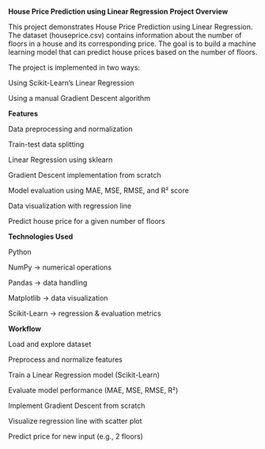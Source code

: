 **House Price Prediction using Linear Regression**
**Project Overview**

This project demonstrates House Price Prediction using Linear Regression. The dataset (houseprice.csv) contains information about the number of floors in a house and its corresponding price. The goal is to build a machine learning model that can predict house prices based on the number of floors.

The project is implemented in two ways:

Using Scikit-Learn’s Linear Regression

Using a manual Gradient Descent algorithm

**Features**

Data preprocessing and normalization

Train-test data splitting

Linear Regression using sklearn

Gradient Descent implementation from scratch

Model evaluation using MAE, MSE, RMSE, and R² score

Data visualization with regression line

Predict house price for a given number of floors

**Technologies Used**

Python

NumPy → numerical operations

Pandas → data handling

Matplotlib → data visualization

Scikit-Learn → regression & evaluation metrics


**Workflow**

Load and explore dataset

Preprocess and normalize features

Train a Linear Regression model (Scikit-Learn)

Evaluate model performance (MAE, MSE, RMSE, R²)

Implement Gradient Descent from scratch

Visualize regression line with scatter plot

Predict price for new input (e.g., 2 floors)
